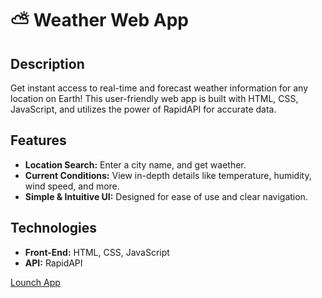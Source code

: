 # ⛅️ Weather Web App 

## Description

Get instant access to real-time and forecast weather information for any location on Earth! This user-friendly web app is built with HTML, CSS, JavaScript, and utilizes the power of RapidAPI for accurate data.

## Features

* **Location Search:** Enter a city name, and get waether.
* **Current Conditions:** View in-depth details like temperature, humidity, wind speed, and more.
* **Simple & Intuitive UI:** Designed for ease of use and clear navigation.

## Technologies

* **Front-End:** HTML, CSS, JavaScript
* **API:** RapidAPI


<a href="https://mrehanamjad.github.io/weather-app/">Lounch App</a>



